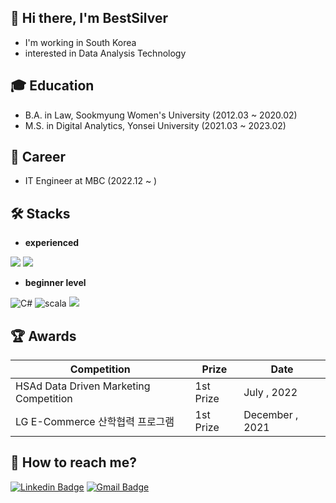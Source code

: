 ## 👋 Hi there, I'm BestSilver 
- I'm working in South Korea
- interested in Data Analysis Technology

## 🎓 Education
- B.A. in Law, Sookmyung Women's University (2012.03 ~ 2020.02)
- M.S. in Digital Analytics, Yonsei University (2021.03 ~ 2023.02)

## 💼 Career 
- IT Engineer at MBC (2022.12 ~ )

## 🛠️ Stacks 
- **experienced**

<img src="https://img.shields.io/badge/Python-3766AB?style=for-the-badge&logo=Python&logoColor=white"/> <img src="https://img.shields.io/badge/MySQL-4479A1?style=for-the-badge&logo=MySQL&logoColor=white"/>

- **beginner level**

![C#](https://img.shields.io/badge/c%23-%23239120.svg?style=for-the-badge&logo=c-sharp&logoColor=white)
![scala](https://img.shields.io/badge/scala-DC322F?style=for-the-badge&logo=scala&logoColor=white)
<img src="https://img.shields.io/badge/r-%23276DC3.svg?style=for-the-badge&logo=r&logoColor=#276DC3"/> 


## 🏆 Awards
|Competition|Prize|Date|
|------|---|---|
|HSAd Data Driven Marketing Competition|1st Prize|July , 2022|
|LG E-Commerce 산학협력 프로그램 |1st Prize|December , 2021|

## 🤔 How to reach me? 
[![Linkedin Badge](https://img.shields.io/badge/-LinkedIn-blue?style=flat-square&logo=Linkedin&logoColor=white&link=https://www.linkedin.com/in/bestsilver0225/)](https://www.linkedin.com/in/bestsilver0225/)
[![Gmail Badge](https://img.shields.io/badge/Gmail-d14836?style=flat-square&logo=Gmail&logoColor=white&link=mailto:choigoeun93@gmail.com)](mailto:choigoeun93@gmail.com)
